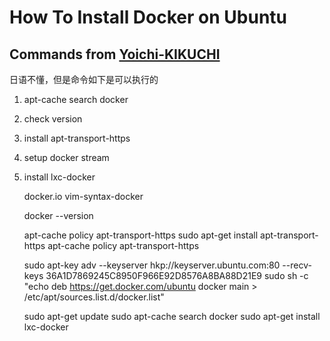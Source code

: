 # How To Install Docker on Ubuntu

## Commands from [Yoichi-KIKUCHI](http://yo1000.hateblo.jp/entry/2015/03/07/230124)

日语不懂，但是命令如下是可以执行的  
1. apt-cache search docker

2. check version

3. install apt-transport-https

4. setup docker stream

5. install lxc-docker

	docker.io
	vim-syntax-docker

	docker --version

	apt-cache policy apt-transport-https
	sudo apt-get install apt-transport-https
	apt-cache policy apt-transport-https

	sudo apt-key adv --keyserver hkp://keyserver.ubuntu.com:80 --recv-keys 36A1D7869245C8950F966E92D8576A8BA88D21E9
	sudo sh -c "echo deb https://get.docker.com/ubuntu docker main > /etc/apt/sources.list.d/docker.list"

	sudo apt-get update
	sudo apt-cache search docker
	sudo apt-get install lxc-docker